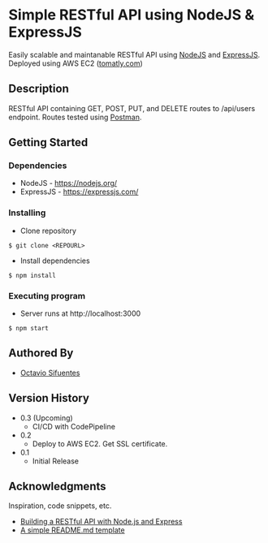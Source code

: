 # Simple RESTful API using NodeJS & ExpressJS

 Easily scalable and maintanable RESTful API using [NodeJS](https://nodejs.org/) and [ExpressJS](https://expressjs.com/).  Deployed using AWS EC2 ([tomatly.com](free.tomatly.com))

## Description

RESTful API containing GET, POST, PUT, and DELETE routes to /api/users endpoint. Routes tested using [Postman](https://www.postman.com/).

## Getting Started

### Dependencies

* NodeJS - https://nodejs.org/
* ExpressJS - https://expressjs.com/

### Installing
* Clone repository
```
$ git clone <REPOURL>
```
* Install dependencies
```
$ npm install
```
### Executing program

* Server runs at http://localhost:3000
```
$ npm start
```

## Authored By

* [Octavio Sifuentes](https://priceymineral.github.io/)

## Version History
* 0.3 (Upcoming)
    * CI/CD with CodePipeline
* 0.2 
    * Deploy to AWS EC2. Get SSL certificate.
* 0.1
    * Initial Release

## Acknowledgments

Inspiration, code snippets, etc.
* [Building a RESTful API with Node.js and Express](https://dev.to/kingsley/building-a-restful-api-with-nodejs-and-express-2pp8)
* [A simple README.md template](https://gist.github.com/DomPizzie/7a5ff55ffa9081f2de27c315f5018afc)
